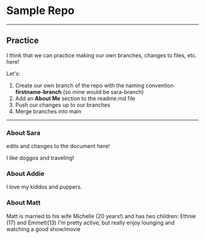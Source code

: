 # Sample Repo

---
## Practice
I think that we can practice making our own branches, changes to files, etc. here! 

Let's:
1. Create our own branch of the repo with the naming convention **firstname-branch** (so mine would be sara-branch)
2. Add an **About Me** section to the readme.md file
3. Push our changes up to our branches
4. Merge branches into main

---
### About Sara
edits and changes to the document here!

I like doggos and traveling!

### About Addie
I love my kiddos and puppers. 

### About Matt
Matt is married to his wife Michelle (20 years!) and has two children: Ethnie (17) and Emmett(13)
I'm pretty active, but really enjoy lounging and watching a good show/movie